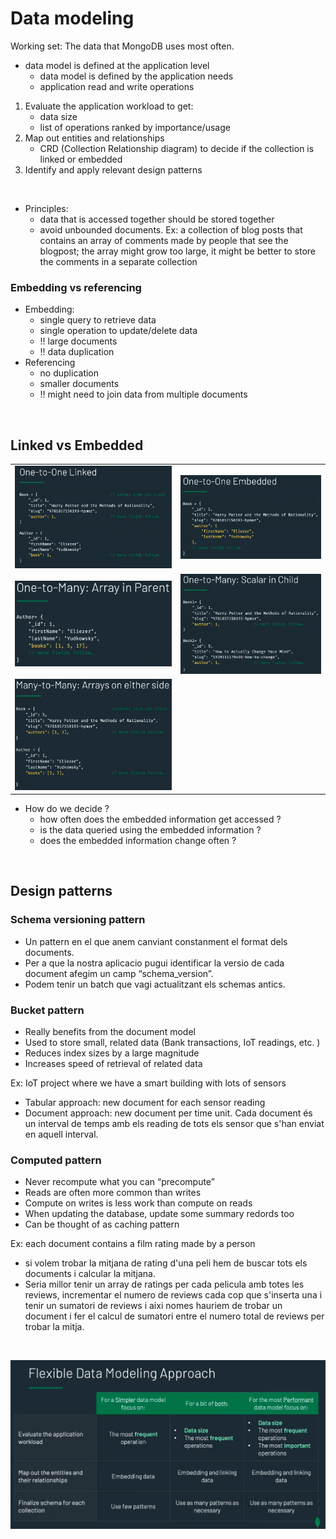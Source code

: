 # Data modeling

Working set: The data that MongoDB uses most often.

- data model is defined at the application level
    - data model is defined by the application needs
    - application read and write operations

1. Evaluate the application workload to get:
	- data size
	- list of operations ranked by importance/usage
2. Map out entities and relationships
	- CRD (Collection Relationship diagram) to decide if the collection is linked or embedded
3. Identify and apply relevant design patterns

<br>

- Principles:
    - data that is accessed together should be stored together
    - avoid unbounded documents. Ex: a collection of blog posts that contains an array of comments made by people that see the blogpost; the array might grow too large, it might be better to store the comments in a separate collection

### Embedding vs referencing
- Embedding:
    - single query to retrieve data
    - single operation to update/delete data
    - !! large documents
    - !! data duplication
- Referencing
    - no duplication
    - smaller documents
    - !! might need to join data from multiple documents


<br>


## Linked vs Embedded
| | |
|-|-|
|![One-to-One Linked](img/one_to_one_linked.png)|![One-to-One Embedded](img/one_to_one_emvedded.png)|
|![One-to-Many: Array in parent](img/one_to_many_arrayinparent.png)|![One-to-Many: Scalar in child](img/one_to_many_scalarinchild.png)|
|![Many-to-Many: Arrays on either side](img/many_to_many_arraysoneitherside.png)||

- How do we decide ?
    - how often does the embedded information get accessed ?
    - is the data queried using the embedded information ?
    - does the embedded information change often ?


<br>


## Design patterns

### **Schema versioning pattern**
- Un pattern en el que anem canviant constanment el format dels documents.
- Per a que la nostra aplicacio pugui identificar la versio de cada document afegim un camp “schema_version”.
- Podem tenir un batch que vagi actualitzant els schemas antics.


### **Bucket pattern**
- Really benefits from the document model
- Used to store small, related data (Bank transactions, IoT readings, etc. )
- Reduces index sizes by a large magnitude
- Increases speed of retrieval of related data

Ex: IoT project where we have a smart building with lots of sensors
- Tabular approach: new document for each sensor reading
- Document approach: new document per time unit. Cada document és un interval de temps amb els reading de tots els sensor que s'han enviat en aquell interval.


### **Computed pattern**
- Never recompute what you can “precompute”
- Reads are often more common than writes
- Compute on writes is less work than compute on reads
- When updating the database, update some summary redords too
- Can be thought of as caching pattern

Ex: each document contains a film rating made by a person
- si volem trobar la mitjana de rating d'una peli hem de buscar tots els documents i calcular la mitjana.
- Seria millor tenir un array de ratings per cada pelicula amb totes les reviews, incrementar el numero de reviews cada cop que s'inserta una i tenir un sumatori de reviews i aixi nomes hauriem de trobar un document i fer el calcul de sumatori entre el numero total de reviews per trobar la mitja.

<br>

![Flexible data modeling approach](img/flexible_data_modeling_approach.png)